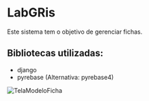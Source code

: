 # LabGRis
Este sistema tem o objetivo de gerenciar fichas.

## Bibliotecas utilizadas:
- django
- pyrebase (Alternativa: pyrebase4)

![TelaModeloFicha](https://i.ibb.co/1ZRCRyJ/Modelo-Fichas.png)

